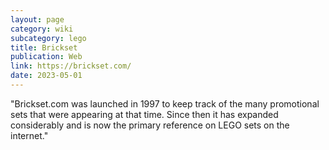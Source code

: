 ```yaml
---
layout: page
category: wiki
subcategory: lego
title: Brickset
publication: Web
link: https://brickset.com/
date: 2023-05-01
---
```


"Brickset.com was launched in 1997 to keep track of the many promotional sets that were appearing at that time. Since then it has expanded considerably and is now the primary reference on LEGO sets on the internet."
